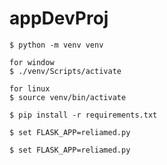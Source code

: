 # appDevProj

```
$ python -m venv venv
```

```
for window
$ ./venv/Scripts/activate
```

```
for linux
$ source venv/bin/activate
```


```
$ pip install -r requirements.txt
```

```
$ set FLASK_APP=reliamed.py
```

```
$ set FLASK_APP=reliamed.py
```